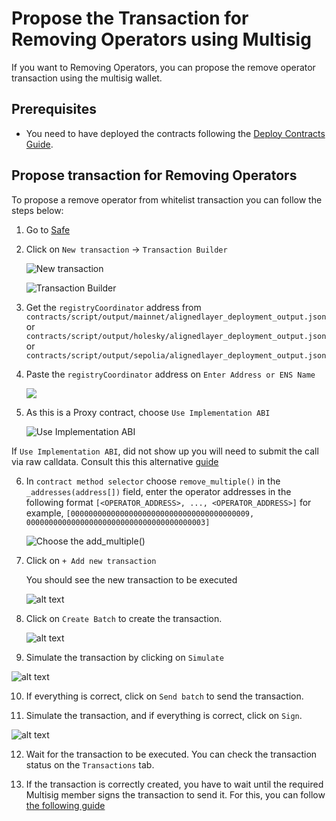 # Propose the Transaction for Removing Operators using Multisig

If you want to Removing Operators, you can propose the remove operator transaction using the multisig wallet.

## Prerequisites

- You need to have deployed the contracts following the [Deploy Contracts Guide](./2_deploy_contracts.md).

## Propose transaction for Removing Operators

To propose a remove operator from whitelist transaction you can follow the steps below:

1. Go to [Safe](https://app.safe.global/home)

2. Click on `New transaction` -> `Transaction Builder`

   ![New transaction](./images/5_b_3_remove_operator_1.png)

   ![Transaction Builder](./images/5_b_3_remove_operator_2.png)

3. Get the `registryCoordinator` address from ```contracts/script/output/mainnet/alignedlayer_deployment_output.json``` or ```contracts/script/output/holesky/alignedlayer_deployment_output.json``` or ```contracts/script/output/sepolia/alignedlayer_deployment_output.json```

4. Paste the `registryCoordinator` address on `Enter Address or ENS Name`

   ![](./images/5_b_3_remove_operator_3.png)

5. As this is a Proxy contract, choose `Use Implementation ABI`

   ![Use Implementation ABI](./images/5_b_3_remove_operator_4.png)

If `Use Implementation ABI`, did not show up you will need to submit the call via raw calldata. Consult this this alternative [guide](./5_b_3b_propose_remove_operator_with_call_data.md)
   
6. In `contract method selector` choose `remove_multiple()` in the `_addresses(address[])` field, enter the operator addresses in the following format `[<OPERATOR_ADDRESS>, ..., <OPERATOR_ADDRESS>]` for example, `[0000000000000000000000000000000000000009, 0000000000000000000000000000000000000003]`

   ![Choose the add_multiple()](./images/5_b_3_remove_operator_5.png)

7. Click on `+ Add new transaction`

   You should see the new transaction to be executed

   ![alt text](./images/5_b_3_remove_operator_6.png)

8. Click on `Create Batch` to create the transaction.

   ![alt text](./images/5_b_3_remove_operator_7.png)

9.  Simulate the transaction by clicking on `Simulate`

   ![alt text](./images/5_b_3_remove_operator_8.png)

10. If everything is correct, click on `Send batch` to send the transaction.

11. Simulate the transaction, and if everything is correct, click on `Sign`.

   ![alt text](./images/5_b_3_remove_operator_9.png)

12. Wait for the transaction to be executed. You can check the transaction status on the `Transactions` tab.

13. If the transaction is correctly created, you have to wait until the required Multisig member signs the transaction to send it. For this, you can follow [the following guide](./5_b_4_approve_remove_operator.md)
